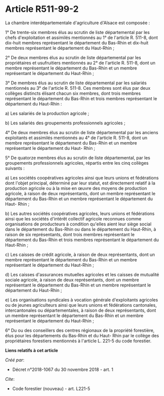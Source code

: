 # Article R511-99-2

La chambre interdépartementale d'agriculture d'Alsace est composée :

1° De trente-six membres élus au scrutin de liste départemental par les chefs d'exploitation et assimilés mentionnés au 1° de
l'article R. 511-8, dont dix-huit membres représentant le département du Bas-Rhin et dix-huit membres représentant le
département du Haut-Rhin ;

2° De deux membres élus au scrutin de liste départemental par les propriétaires et usufruitiers mentionnés au 2° de l'article
R. 511-8, dont un membre représentant le département du Bas-Rhin et un membre représentant le département du Haut-Rhin ;

3° De membres élus au scrutin de liste départemental par les salariés mentionnés au 3° de l'article R. 511-8. Ces membres
sont élus par deux collèges distincts élisant chacun six membres, dont trois membres représentant le département du Bas-Rhin
et trois membres représentant le département du Haut-Rhin :

a) Les salariés de la production agricole ;

b) Les salariés des groupements professionnels agricoles ;

4° De deux membres élus au scrutin de liste départemental par les anciens exploitants et assimilés mentionnés au 4° de
l'article R. 511-8, dont un membre représentant le département du Bas-Rhin et un membre représentant le département du Haut-
Rhin ;

5° De quatorze membres élus au scrutin de liste départemental, par les groupements professionnels agricoles, répartis entre
les cinq collèges suivants :

a) Les sociétés coopératives agricoles ainsi que leurs unions et fédérations dont l'objet principal, déterminé par leur
statut, est directement relatif à la production agricole ou à la mise en œuvre des moyens de production agricole, à raison de
deux représentants, dont un membre représentant le département du Bas-Rhin et un membre représentant le département du Haut-
Rhin ;

b) Les autres sociétés coopératives agricoles, leurs unions et fédérations ainsi que les sociétés d'intérêt collectif
agricole reconnues comme organisations de producteurs à condition qu'elles aient leur siège social dans le département du
Bas-Rhin ou dans le département du Haut-Rhin, à raison de six représentants, dont trois membres représentant le département
du Bas-Rhin et trois membres représentant le département du Haut-Rhin ;

c) Les caisses de crédit agricole, à raison de deux représentants, dont un membre représentant le département du Bas-Rhin et
un membre représentant le département du Haut-Rhin ;

d) Les caisses d'assurances mutuelles agricoles et les caisses de mutualité sociale agricole, à raison de deux représentants,
dont un membre représentant le département du Bas-Rhin et un membre représentant le département du Haut-Rhin ;

e) Les organisations syndicales à vocation générale d'exploitants agricoles ou de jeunes agriculteurs ainsi que leurs unions
et fédérations cantonales, intercantonales ou départementales, à raison de deux représentants, dont un membre représentant le
département du Bas-Rhin et un membre représentant le département du Haut-Rhin ;

6° Du ou des conseillers des centres régionaux de la propriété forestière, élus pour les départements du Bas-Rhin et du Haut-
Rhin par le collège des propriétaires forestiers mentionnés à l'article L. 221-5 du code forestier.

**Liens relatifs à cet article**

_Créé par_:

  - Décret n°2018-1067 du 30 novembre 2018 - art. 1

_Cite_:

  - Code forestier (nouveau) - art. L221-5
